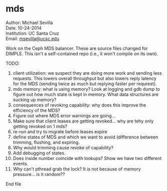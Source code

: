 mds
====
Author: Michael Sevilla  
Date: 10-24-2014  
Institution: UC Santa Cruz  
Email: msevilla@ucsc.edu  


Work on the Ceph MDS balancer. These are source files changed for DIMPLE. This isn't a self-contained repo (i.e., it won't compile on its own).

TODO:  
1. client utilization: we suspect they are doing more work and sending less requests. This lowers overall throughput but also lowers reply latency for the MDS (sending twice as much but replying faster per requrest).  
2. mds memory: what is using memory? Look at logging and gdb dump to figure out how much state is kept in memory. What data structures are sucking up memory?  
3. consequences of revoking capability: why does this improve the efficiency of the MDS?  
4. Figure out where MDS error warnings are going...  
5. Make sure that client leases are getting revoked...  why are tehy only getting revoked on 1 mds?  
6. re-run and try to migrate before leases expire  
7. define states of MDS and which we want to avoid (difference between trimming, flushing, and expiring.  
8. Why would trimming cause revoke of capability?
9. Add debugging of states.
10. Does inside number coincide with lookups? Show we have two different events.  
11. Why can't pthread grab the lock? It is not because of memory pressure... is it random??

End file
